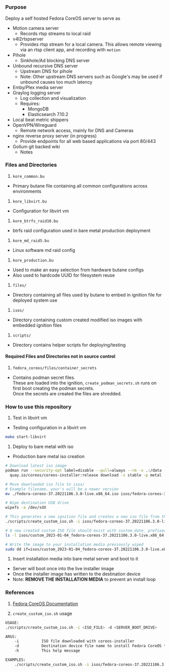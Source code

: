 #

### Purpose

Deploy a self hosted Fedora CoreOS server to serve as
  * Motion camera server
    * Records rtsp streams to local raid
  * v4l2rtspserver
    * Provides rtsp stream for a local camera. This allows remote viewing via an rtsp client app, and recording with `motion`
  * Pihole
    * Sinkhole/Ad blocking DNS server
  * Unbound recursive DNS server
    * Upstream DNS for pihole
    * Note: Other upstream DNS servers such as Google's may be used if unbound causes too much latency
  * Emby/Plex media server
  * Graylog logging server
    * Log collection and visualization
    * Requires:
      * MongoDB
      * Elasticsearch 7.10.2
  * Local beat metric shippers
  * OpenVPN/Wireguard
    * Remote network access, mainly for DNS and Cameras
  * nginx reverse proxy server (in progress)
    * Provide endpoints for all web based applications via port 80/443
  * Gollum git backed wiki
    * Notes

### Files and Directories

1. `kore_common.bu`
  * Primary butane file containing all common configurations across environments
1. `kore_libvirt.bu`
  * Configuration for libvirt vm
1. `kore_btrfs_raid10.bu`
  * btrfs raid configuration used in bare metal production deployment
1. `kore_md_raid5.bu`
  * Linux software md raid config
1. `kore_production.bu`
  * Used to make an easy selection from hardware butane configs
  * Also used to hardcode UUID for filesystem reuse
1. `files/`
  * Directory containing all files used by butane to embed in ignition file for deployed system use
1. `isos/`
  * Directory containing custom created modified iso images with embedded ignition files
1. `scripts/`
  * Directory contains helper scripts for deploying/testing

#### Required Files and Directories not in source control
1. `fedora_coreos/files/container_secrets`
  * Contains podman secret files.<br>
    These are loaded into the ignition, `create_podman_secrets.sh` runs on first boot creating the podman secrets.<br>
    Once the secrets are created the files are shredded.<br>

### How to use this repository

1. Test in libvirt vm
  * Testing configuration in a libvirt vm
  ```bash
  make start-libvirt
  ```
1. Deploy to bare metal with iso
  * Production bare metal iso creation
  ```bash
  # Download latest iso image
  podman run --security-opt label=disable --pull=always --rm -v .:/data -w /data \
    quay.io/coreos/coreos-installer:release download -s stable -p metal -f iso

  # Move downloaded iso file to isos/
  # Example filename, your's will be a newer version
  mv ./fedora-coreos-37.20221106.3.0-live.x86_64.iso isos/fedora-coreos-37.20221106.3.0-live.x86_64.iso

  # Wipe destination USB drive
  wipefs -a /dev/sdX

  # This generates a new ignition file and creates a new iso file from the default
  ./scripts/create_custom_iso.sh -i isos/fedora-coreos-37.20221106.3.0-live.x86_64.iso -d /dev/nvme0n1

  # A new created custom ISO file should exist with custom_date_ prefixed
  ls -l isos/custom_2023-01-04_fedora-coreos-37.20221106.3.0-live.x86_64.iso

  # Write the image to your installation media previously wiped
  sudo dd if=isos/custom_2023-01-04_fedora-coreos-37.20221106.3.0-live.x86_64.iso of=/dev/sdc status=progress bs=1M
  ```
1. Insert installation media into bare metal server and boot to it
  * Server will boot once into the live installer image
  * Once the installer image has written to the destination device
  * Note: **REMOVE THE INSTALLATION MEDIA** to prevent an install loop

### References

1. [Fedora CoreOS Documentation](https://docs.fedoraproject.org/en-US/fedora-coreos/)

1. `create_custom_iso.sh` usage
```bash
USAGE:
./scripts/create_custom_iso.sh -i <ISO_FILE> -d <SERVER_BOOT_DRIVE>

ARGS:
    -i          ISO file downloaded with coreos-installer
    -d          Destination device file name to install Fedora CoreOS to when booting custom ISO image
    -h          This help message

EXAMPLES:
    ./scripts/create_custom_iso.sh -i isos/fedora-coreos-37.20221106.3.0-live.x86_64.iso -d /dev/nvme0n1
```
